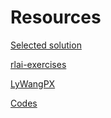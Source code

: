# Resources
[Selected solution](http://fumblog.um.ac.ir/gallery/839/weatherwax_sutton_solutions_manual.pdf)

[rlai-exercises](https://github.com/iamhectorotero/rlai-exercises)

[LyWangPX](https://github.com/LyWangPX/Reinforcement-Learning-2nd-Edition-by-Sutton-Exercise-Solutions)

[Codes](https://github.com/JaeDukSeo/reinforcement-learning-an-introduction)
